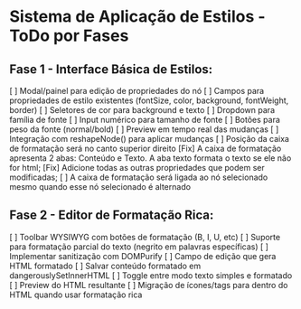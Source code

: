 # Sistema de Aplicação de Estilos - ToDo por Fases

## Fase 1 - Interface Básica de Estilos:
[ ] Modal/painel para edição de propriedades do nó
[ ] Campos para propriedades de estilo existentes (fontSize, color, background, fontWeight, border)
[ ] Seletores de cor para background e texto
[ ] Dropdown para família de fonte
[ ] Input numérico para tamanho de fonte
[ ] Botões para peso da fonte (normal/bold)
[ ] Preview em tempo real das mudanças
[ ] Integração com reshapeNode() para aplicar mudanças
[ ] Posição da caixa de formatação será no canto superior direito
[Fix] A caixa de formatação apresenta 2 abas: Conteúdo e Texto. A aba texto formata o texto se ele não for html;
[Fix] Adicione todas as outras propriedades que podem ser modificadas;
[ ] A caixa de formatação será ligada ao nó selecionado mesmo quando esse nó selecionado é alternado

## Fase 2 - Editor de Formatação Rica:
[ ] Toolbar WYSIWYG com botões de formatação (B, I, U, etc)
[ ] Suporte para formatação parcial do texto (negrito em palavras específicas)
[ ] Implementar sanitização com DOMPurify
[ ] Campo de edição que gera HTML formatado
[ ] Salvar conteúdo formatado em dangerouslySetInnerHTML
[ ] Toggle entre modo texto simples e formatado
[ ] Preview do HTML resultante
[ ] Migração de ícones/tags para dentro do HTML quando usar formatação rica

